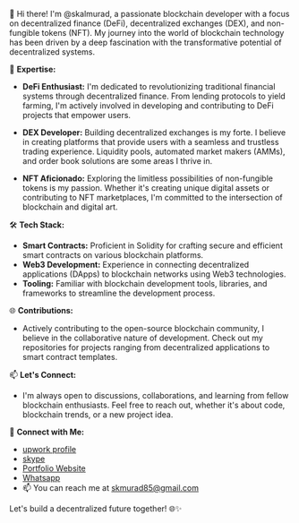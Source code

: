 👋 Hi there! I'm @skalmurad, a passionate blockchain developer with a focus on decentralized finance (DeFi), decentralized exchanges (DEX), and non-fungible tokens (NFT). My journey into the world of blockchain technology has been driven by a deep fascination with the transformative potential of decentralized systems.

🚀 **Expertise:**
- **DeFi Enthusiast:** I'm dedicated to revolutionizing traditional financial systems through decentralized finance. From lending protocols to yield farming, I'm actively involved in developing and contributing to DeFi projects that empower users.

- **DEX Developer:** Building decentralized exchanges is my forte. I believe in creating platforms that provide users with a seamless and trustless trading experience. Liquidity pools, automated market makers (AMMs), and order book solutions are some areas I thrive in.

- **NFT Aficionado:** Exploring the limitless possibilities of non-fungible tokens is my passion. Whether it's creating unique digital assets or contributing to NFT marketplaces, I'm committed to the intersection of blockchain and digital art.

🛠️ **Tech Stack:**
- **Smart Contracts:** Proficient in Solidity for crafting secure and efficient smart contracts on various blockchain platforms.
- **Web3 Development:** Experience in connecting decentralized applications (DApps) to blockchain networks using Web3 technologies.
- **Tooling:** Familiar with blockchain development tools, libraries, and frameworks to streamline the development process.

🌐 **Contributions:**
- Actively contributing to the open-source blockchain community, I believe in the collaborative nature of development. Check out my repositories for projects ranging from decentralized applications to smart contract templates.

📫 **Let's Connect:**
- I'm always open to discussions, collaborations, and learning from fellow blockchain enthusiasts. Feel free to reach out, whether it's about code, blockchain trends, or a new project idea.

🔗 **Connect with Me:**
- [upwork profile](https://www.upwork.com/freelancers/~01d7d567507a33a6d8?viewMode=1&s=1517518458463281152)
- [skype](skalmurad)
- [Portfolio Website](https://itech-softsolutions.com/)
- [Whatsapp](+60129907162)
- 📫 You can reach me at skmurad85@gmail.com


Let's build a decentralized future together! 🌐✨


<!---
skalmurad/skalmurad is a ✨ special ✨ repository because its `README.md` (this file) appears on your GitHub profile.
You can click the Preview link to take a look at your changes.
--->
